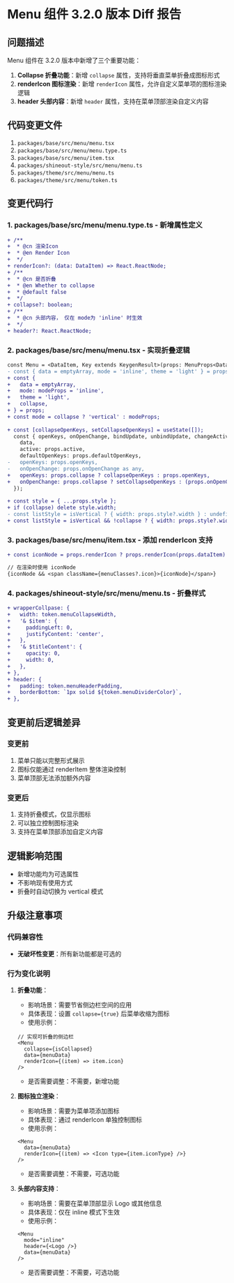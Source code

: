 # Menu 组件 3.2.0 版本 Diff 报告

## 问题描述

Menu 组件在 3.2.0 版本中新增了三个重要功能：
1. **Collapse 折叠功能**：新增 `collapse` 属性，支持将垂直菜单折叠成图标形式
2. **renderIcon 图标渲染**：新增 `renderIcon` 属性，允许自定义菜单项的图标渲染逻辑
3. **header 头部内容**：新增 `header` 属性，支持在菜单顶部渲染自定义内容

## 代码变更文件

1. `packages/base/src/menu/menu.tsx`
2. `packages/base/src/menu/menu.type.ts`
3. `packages/base/src/menu/item.tsx`
4. `packages/shineout-style/src/menu/menu.ts`
5. `packages/theme/src/menu/menu.ts`
6. `packages/theme/src/menu/token.ts`

## 变更代码行

### 1. packages/base/src/menu/menu.type.ts - 新增属性定义
```diff
+ /**
+  * @cn 渲染Icon
+  * @en Render Icon
+  */
+ renderIcon?: (data: DataItem) => React.ReactNode;
+ /**
+  * @cn 是否折叠
+  * @en Whether to collapse
+  * @default false
+  */
+ collapse?: boolean;
+ /**
+  * @cn 头部内容， 仅在 mode为 'inline' 时生效
+  */
+ header?: React.ReactNode;
```

### 2. packages/base/src/menu/menu.tsx - 实现折叠逻辑
```diff
const Menu = <DataItem, Key extends KeygenResult>(props: MenuProps<DataItem, Key>) => {
- const { data = emptyArray, mode = 'inline', theme = 'light' } = props;
+ const {
+   data = emptyArray,
+   mode: modeProps = 'inline',
+   theme = 'light',
+   collapse,
+ } = props;
+ const mode = collapse ? 'vertical' : modeProps;
  
+ const [collapseOpenKeys, setCollapseOpenKeys] = useState([]);
  const { openKeys, onOpenChange, bindUpdate, unbindUpdate, changeActiveId } = useMenu({
    data,
    active: props.active,
    defaultOpenKeys: props.defaultOpenKeys,
-   openKeys: props.openKeys,
-   onOpenChange: props.onOpenChange as any,
+   openKeys: props.collapse ? collapseOpenKeys : props.openKeys,
+   onOpenChange: props.collapse ? setCollapseOpenKeys : (props.onOpenChange as any),
  });
  
+ const style = { ...props.style };
+ if (collapse) delete style.width;
- const listStyle = isVertical ? { width: props.style?.width } : undefined;
+ const listStyle = isVertical && !collapse ? { width: props.style?.width } : undefined;
```

### 3. packages/base/src/menu/item.tsx - 添加 renderIcon 支持
```diff
+ const iconNode = props.renderIcon ? props.renderIcon(props.dataItem) : null;

// 在渲染时使用 iconNode
{iconNode && <span className={menuClasses?.icon}>{iconNode}</span>}
```

### 4. packages/shineout-style/src/menu/menu.ts - 折叠样式
```diff
+ wrapperCollpase: {
+   width: token.menuCollapseWidth,
+   '& $item': {
+     paddingLeft: 0,
+     justifyContent: 'center',
+   },
+   '& $titleContent': {
+     opacity: 0,
+     width: 0,
+   },
+ },
+ header: {
+   padding: token.menuHeaderPadding,
+   borderBottom: `1px solid ${token.menuDividerColor}`,
+ },
```

## 变更前后逻辑差异

### 变更前
1. 菜单只能以完整形式展示
2. 图标仅能通过 renderItem 整体渲染控制
3. 菜单顶部无法添加额外内容

### 变更后
1. 支持折叠模式，仅显示图标
2. 可以独立控制图标渲染
3. 支持在菜单顶部添加自定义内容

## 逻辑影响范围
- 新增功能均为可选属性
- 不影响现有使用方式
- 折叠时自动切换为 vertical 模式

## 升级注意事项

### 代码兼容性
- **无破坏性变更**：所有新功能都是可选的

### 行为变化说明

1. **折叠功能**：
   - 影响场景：需要节省侧边栏空间的应用
   - 具体表现：设置 `collapse={true}` 后菜单收缩为图标
   - 使用示例：
   ```tsx
   // 实现可折叠的侧边栏
   <Menu
     collapse={isCollapsed}
     data={menuData}
     renderIcon={(item) => item.icon}
   />
   ```
   - 是否需要调整：不需要，新增功能

2. **图标独立渲染**：
   - 影响场景：需要为菜单项添加图标
   - 具体表现：通过 renderIcon 单独控制图标
   - 使用示例：
   ```tsx
   <Menu
     data={menuData}
     renderIcon={(item) => <Icon type={item.iconType} />}
   />
   ```
   - 是否需要调整：不需要，可选功能

3. **头部内容支持**：
   - 影响场景：需要在菜单顶部显示 Logo 或其他信息
   - 具体表现：仅在 inline 模式下生效
   - 使用示例：
   ```tsx
   <Menu
     mode="inline"
     header={<Logo />}
     data={menuData}
   />
   ```
   - 是否需要调整：不需要，可选功能